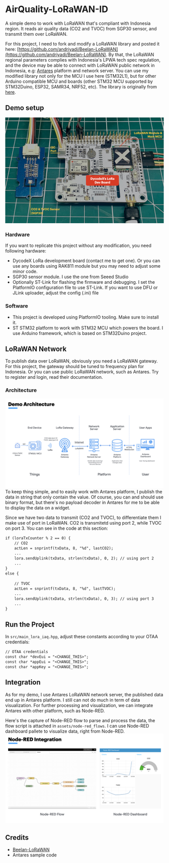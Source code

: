 # AirQuality-LoRaWAN-ID
A simple demo to work with LoRaWAN that's compliant with Indonesia region. It reads air quality data (CO2 and TVOC) from SGP30 sensor, and transmit them over LoRaWAN.

For this project, I need to fork and modify a LoRaWAN library and posted it here: [https://github.com/andriyadi/Beelan-LoRaWAN](https://github.com/andriyadi/Beelan-LoRaWAN). By that, the LoRaWAN regional parameters complies with Indonesia's LPWA tech spec regulation, and the device may be able to connect with LoRaWAN public network in Indonesia, e.g: [Antares](https://antares.id) platform and network server. You can use my modified library not only for the MCU I use here (STM32L1), but for other Arduino compatible MCU and boards (other STM32 MCU supported by STM32Duino, ESP32, SAMR34, NRF52, etc). The library is originally from [here](https://github.com/BeelanMX/Beelan-LoRaWAN). 

## Demo setup
![Demo setup](https://github.com/andriyadi/AirQuality-LoRaWAN-ID/raw/main/assets/demo_setup.jpeg)

### Hardware
If you want to replicate this project without any modification, you need following hardware:
* DycodeX LoRa development board (contact me to get one). Or you can use any boards using RAK811 module but you may need to adjust some minor code.
* SGP30 sensor module. I use the one from Seeed Studio
* Optionally ST-Link for flashing the firmware and debugging. I set the PlatformIO configuration file to use ST-Link. If you want to use DFU or JLink uploader, adjust the config (.ini) file

### Software
* This project is developed using PlatformIO tooling. Make sure to install it.
* ST STM32 platform to work with STM32 MCU which powers the board. I use Arduino framework, which is based on STM32Duino project.

## LoRaWAN Network
To publish data over LoRaWAN, obviously you need a LoRaWAN gateway. For this project, the gateway should be tuned to frequency plan for Indonesia.
Or you can use public LoRaWAN network, such as Antares. Try to register and login, read their documentation.

### Architecture
![Demo architecture](https://github.com/andriyadi/AirQuality-LoRaWAN-ID/raw/main/assets/demo_arch.jpeg)
To keep thing simple, and to easily work with Antares platform, I publish the data in string that only contain the value. Of course, you can and should use binary format, but there's no payload decoder in Antares for me to be able to display the data on a widget.

Since we have two data to transmit (CO2 and TVOC), to differentiate them I make use of port in LoRaWAN. CO2 is transmitetd using port 2, while TVOC on port 3. You can see in the code at this section:
```
if (loraTxCounter % 2 == 0) {
    // CO2
    actLen = snprintf(txData, 8, "%d", lastCO2);
    ...
    lora.sendUplink(txData, strlen(txData), 0, 2); // using port 2
    ...
}
else {
    
    // TVOC
    actLen = snprintf(txData, 8, "%d", lastTVOC);
    ...
    lora.sendUplink(txData, strlen(txData), 0, 3); // using port 3
    ...
}
```

## Run the Project
In `src/main_lora_iaq.hpp`, adjust these constants according to your OTAA credentials:
```
// OTAA credentials
const char *devEui = "<CHANGE_THIS>";
const char *appEui = "<CHANGE_THIS>";
const char *appKey = "<CHANGE_THIS>";
```

## Integration
As for my demo, I use Antares LoRaWAN network server, the published data end up in Antares platform. I still can not do much in term of data visualization. For further processing and visualization, we can integrate Antares with other platform, such as Node-RED.

Here's the capture of Node-RED flow to parse and process the data, the flow script is attached in `assets/node-red_flows`. I can use Node-RED dashboard pallete to visualize data, right from Node-RED. 
![Integration with Node-RED](https://github.com/andriyadi/AirQuality-LoRaWAN-ID/raw/main/assets/node-red_integration.jpeg)


## Credits
* [Beelan-LoRaWAN](https://github.com/BeelanMX/Beelan-LoRaWAN)
* Antares sample code
